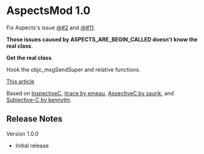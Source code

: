 AspectsMod 1.0 
==============

Fix Aspects's issue [@#2](https://github.com/steipete/Aspects/issues/2) and [@#11](https://github.com/steipete/Aspects/issues/11).

**Those issues caused by __ASPECTS_ARE_BEGIN_CALLED__ doesn't know the real class**. 

**Get the real class**.

Hook the objc_msgSendSuper and relative functions.

[This article](http://codeshaker.blogspot.co.at/2012/01/aop-delivered.html)

Based on [InspectiveC](https://github.com/DavidGoldman/InspectiveC), [itrace by emeau](https://github.com/emeau/itrace), [AspectiveC by saurik](http://svn.saurik.com/repos/menes/trunk/aspectivec/AspectiveC.mm), and [Subjective-C by kennytm](http://networkpx.blogspot.com/2009/09/introducing-subjective-c.html).

Release Notes
-----------------

Version 1.0.0

- Initial release
